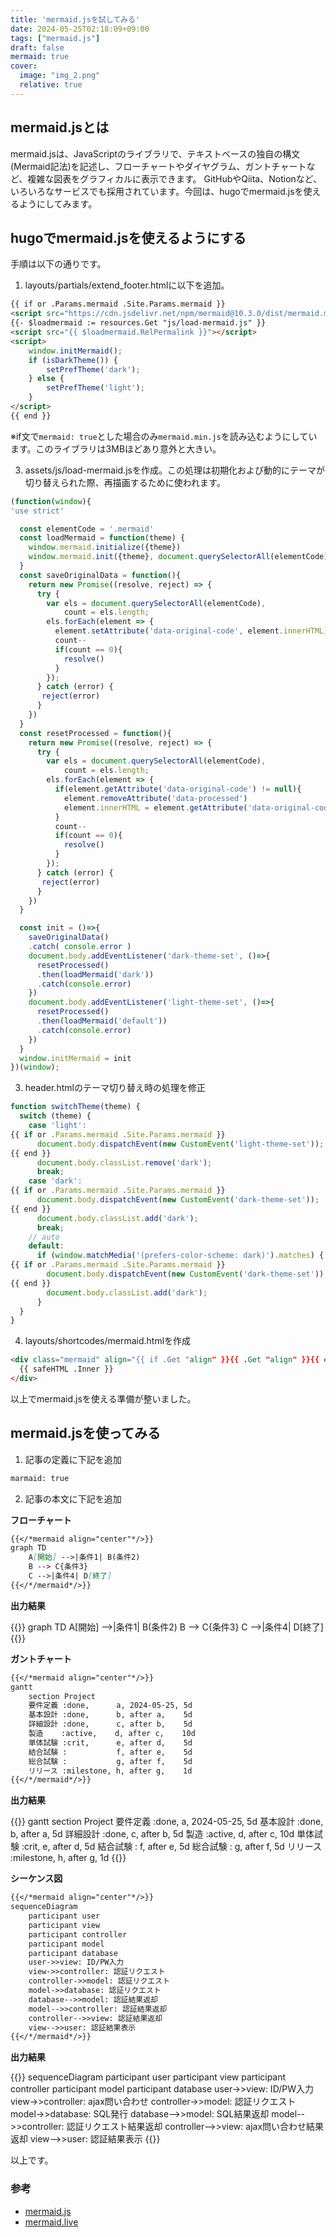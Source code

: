 ```yaml
---
title: 'mermaid.jsを試してみる'
date: 2024-05-25T02:18:09+09:00
tags: ["mermaid.js"]
draft: false
mermaid: true
cover:
  image: "img_2.png"
  relative: true
---
```


## mermaid.jsとは

mermaid.jsは、JavaScriptのライブラリで、テキストベースの独自の構文(Mermaid記法)を記述し、フローチャートやダイヤグラム、ガントチャートなど、複雑な図表をグラフィカルに表示できます。
GitHubやQiita、Notionなど、いろいろなサービスでも採用されています。今回は、hugoでmermaid.jsを使えるようにしてみます。

## hugoでmermaid.jsを使えるようにする

手順は以下の通りです。

1. layouts/partials/extend_footer.htmlに以下を追加。

```html
{{ if or .Params.mermaid .Site.Params.mermaid }}
<script src="https://cdn.jsdelivr.net/npm/mermaid@10.3.0/dist/mermaid.min.js"></script>
{{- $loadmermaid := resources.Get "js/load-mermaid.js" }}
<script src="{{ $loadmermaid.RelPermalink }}"></script>
<script>
    window.initMermaid();
    if (isDarkTheme()) {
        setPrefTheme('dark');
    } else {
        setPrefTheme('light');
    }
</script>
{{ end }}
```
※if文で`mermaid: true`とした場合のみ`mermaid.min.js`を読み込むようにしています。このライブラリは3MBほどあり意外と大きい。

3. assets/js/load-mermaid.jsを作成。この処理は初期化および動的にテーマが切り替えられた際、再描画するために使われます。

```javascript
(function(window){
'use strict'

  const elementCode = '.mermaid'
  const loadMermaid = function(theme) {
    window.mermaid.initialize({theme})
    window.mermaid.init({theme}, document.querySelectorAll(elementCode))
  }
  const saveOriginalData = function(){
    return new Promise((resolve, reject) => {
      try {
        var els = document.querySelectorAll(elementCode),
            count = els.length;
        els.forEach(element => {
          element.setAttribute('data-original-code', element.innerHTML)
          count--
          if(count == 0){
            resolve()
          }
        });
      } catch (error) {
       reject(error) 
      }
    })
  }
  const resetProcessed = function(){
    return new Promise((resolve, reject) => {
      try {
        var els = document.querySelectorAll(elementCode),
            count = els.length;
        els.forEach(element => {
          if(element.getAttribute('data-original-code') != null){
            element.removeAttribute('data-processed')
            element.innerHTML = element.getAttribute('data-original-code')
          }
          count--
          if(count == 0){
            resolve()
          }
        });
      } catch (error) {
       reject(error) 
      }
    })
  } 

  const init = ()=>{
    saveOriginalData()
    .catch( console.error )
    document.body.addEventListener('dark-theme-set', ()=>{
      resetProcessed()
      .then(loadMermaid('dark'))
      .catch(console.error)
    })
    document.body.addEventListener('light-theme-set', ()=>{
      resetProcessed()
      .then(loadMermaid('default'))
      .catch(console.error)
    })
  }
  window.initMermaid = init
})(window);
```

3. header.htmlのテーマ切り替え時の処理を修正

```javascript
function switchTheme(theme) {
  switch (theme) {
    case 'light':
{{ if or .Params.mermaid .Site.Params.mermaid }}
      document.body.dispatchEvent(new CustomEvent('light-theme-set'));
{{ end }}
      document.body.classList.remove('dark');
      break;
    case 'dark':
{{ if or .Params.mermaid .Site.Params.mermaid }}
      document.body.dispatchEvent(new CustomEvent('dark-theme-set'));
{{ end }}
      document.body.classList.add('dark');
      break;
    // auto
    default:
      if (window.matchMedia('(prefers-color-scheme: dark)').matches) {
{{ if or .Params.mermaid .Site.Params.mermaid }}
        document.body.dispatchEvent(new CustomEvent('dark-theme-set'));
{{ end }}
        document.body.classList.add('dark');
      }
  }
}
```

4. layouts/shortcodes/mermaid.htmlを作成

```html
<div class="mermaid" align="{{ if .Get "align" }}{{ .Get "align" }}{{ else }}center{{ end }}">
  {{ safeHTML .Inner }}
</div>
```

以上でmermaid.jsを使える準備が整いました。

## mermaid.jsを使ってみる

1. 記事の定義に下記を追加

```dtd
marmaid: true
```

2. 記事の本文に下記を追加

**フローチャート**

```markdown
{{</*mermaid align="center"*/>}}
graph TD
    A[開始] -->|条件1| B(条件2)
    B --> C{条件3}
    C -->|条件4| D[終了]
{{</*/mermaid*/>}}
```

**出力結果**

{{<mermaid align="center">}}
graph TD
    A[開始] -->|条件1| B(条件2)
    B --> C{条件3}
    C -->|条件4| D[終了]
{{</mermaid>}}

**ガントチャート**

```markdown
{{</*mermaid align="center"*/>}}
gantt
    section Project
    要件定義 :done,      a, 2024-05-25, 5d
    基本設計 :done,      b, after a,    5d
    詳細設計 :done,      c, after b,    5d
    製造    :active,    d, after c,    10d
    単体試験 :crit,      e, after d,    5d
    結合試験 :           f, after e,    5d
    総合試験 :           g, after f,    5d
    リリース :milestone, h, after g,    1d
{{</*/mermaid*/>}}
```

**出力結果**

{{<mermaid align="center">}}
gantt
    section Project
    要件定義 :done,      a, 2024-05-25, 5d
    基本設計 :done,      b, after a,    5d
    詳細設計 :done,      c, after b,    5d
    製造    :active,    d, after c,    10d
    単体試験 :crit,      e, after d,    5d
    結合試験 :           f, after e,    5d
    総合試験 :           g, after f,    5d
    リリース :milestone, h, after g,    1d
{{</mermaid>}}


**シーケンス図**

```markdown
{{</*mermaid align="center"*/>}}
sequenceDiagram
    participant user
    participant view
    participant controller
    participant model
    participant database
    user->>view: ID/PW入力
    view->>controller: 認証リクエスト
    controller->>model: 認証リクエスト
    model->>database: 認証リクエスト
    database-->>model: 認証結果返却
    model-->>controller: 認証結果返却
    controller-->>view: 認証結果返却
    view-->>user: 認証結果表示
{{</*/mermaid*/>}}
``` 

**出力結果**

{{<mermaid align="center">}}
sequenceDiagram
    participant user
    participant view
    participant controller
    participant model
    participant database
    user->>view: ID/PW入力
    view->>controller: ajax問い合わせ
    controller->>model: 認証リクエスト
    model->>database: SQL発行
    database-->>model: SQL結果返却
    model-->>controller: 認証リクエスト結果返却
    controller-->>view: ajax問い合わせ結果返却
    view-->>user: 認証結果表示
{{</mermaid>}}

以上です。

### 参考
- [mermaid.js](https://mermaid.js.org/#/)
- [mermaid.live](https://mermaid.live/)
